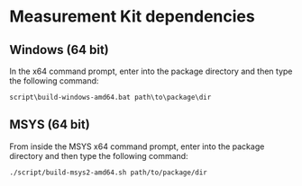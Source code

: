 # Measurement Kit dependencies

## Windows (64 bit)

In the x64 command prompt, enter into the package directory
and then type the following command:

```
script\build-windows-amd64.bat path\to\package\dir
```

## MSYS (64 bit)

From inside the MSYS x64 command prompt, enter into the package
directory and then type the following command:

```
./script/build-msys2-amd64.sh path/to/package/dir
```
